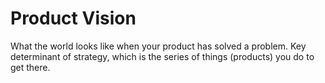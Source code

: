 # Product Vision

What the world looks like when your product has solved a problem. Key determinant of strategy, which is the series of things (products) you do to get there.